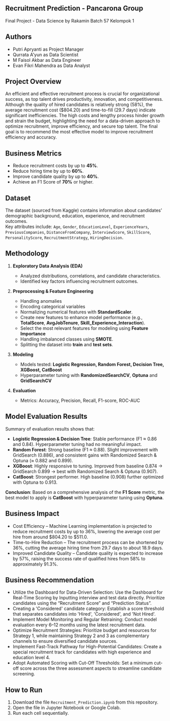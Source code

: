 ## Recruitment Prediction - Pancarona Group
Final Project - Data Science by Rakamin Batch 57 Kelompok 1

## Authors
- Putri Apryanti as Project Manager
- Qurrata A'yun as Data Scientist
- M Faisol Akbar as Data Engineer
- Evan Fikri Mahendra as Data Analyst

## Project Overview

An efficient and effective recruitment process is crucial for organizational success, as top talent drives productivity, innovation, and competitiveness. Although the quality of hired candidates is relatively strong (58%), the average recruitment cost ($804.20) and time-to-fill (29.7 days) indicate significant inefficiencies. The high costs and lengthy process hinder growth and strain the budget, highlighting the need for a data-driven approach to optimize recruitment, improve efficiency, and secure top talent.
The final goal is to recommend the most effective model to improve recruitment efficiency and accuracy.

## Business Metrics
- Reduce recruitment costs by up to **45%**.  
- Reduce hiring time by up to **60%**.  
- Improve candidate quality by up to **40%**.  
- Achieve an F1 Score of **70%** or higher. 
  
## Dataset
The dataset (sourced from Kaggle) contains information about candidates’ demographic background, education, experience, and recruitment outcomes.  
Key attributes include:
  `Age`, `Gender`, `EducationLevel`, `ExperienceYears`, `PreviousCompanies`, `DistanceFromCompany`, `InterviewScore`, `SkillScore`, `PersonalityScore`,  `RecruitmentStrategy`, `HiringDecision`.

## Methodology
1. **Exploratory Data Analysis (EDA)**  
   - Analyzed distributions, correlations, and candidate characteristics.  
   - Identified key factors influencing recruitment outcomes.  

2. **Preprocessing & Feature Engineering**  
   - Handling anomalies 
   - Encoding categorical variables  
   - Normalizing numerical features with **StandardScaler**.
   - Create new features to enhance model performance (e.g., **TotalScore**, **AvgJobTenure**, **Skill_Experience_Interaction**).
   - Select the most relevant features for modeling using **Feature Importance**
   - Handling imbalanced classes using **SMOTE**.  
   - Splitting the dataset into **train** and **test sets**. 

3. **Modeling**  
   - Models tested: **Logistic Regression, Random Forest, Decision Tree, XGBoost, CatBoost**  
   - Hyperparameter tuning with **RandomizedSearchCV**, **Optuna** and **GridSearchCV**  

4. **Evaluation**  
   - Metrics: Accuracy, Precision, Recall, F1-score, ROC-AUC
  
## Model Evaluation Results

Summary of evaluation results shows that:  
- **Logistic Regression & Decision Tree**: Stable performance (F1 ≈ 0.86 and 0.84). Hyperparameter tuning had no meaningful impact.
- **Random Forest**: Strong baseline (F1 ≈ 0.88). Slight improvement with GridSearch (0.886), and consistent gains with Randomized Search & Optuna (≈ 0.882 and 0.899).
- **XGBoost**: Highly responsive to tuning. Improved from baseline 0.874 → GridSearch 0.899 → best with Randomized Search & Optuna (0.907).
- **CatBoost**: Strongest performer. High baseline (0.908) further optimized with Optuna to 0.913.

**Conclusion**: Based on a comprehensive analysis of the **F1 Score** metric, the best model to apply is **CatBoost** with hyperparameter tuning using **Optuna**.

## Business Impact
- Cost Efficiency – Machine Learning implementation is projected to reduce recruitment costs by up to 36%, lowering the average cost per hire from around $804.20 to $511.0.
- Time-to-Hire Reduction – The recruitment process can be shortened by 36%, cutting the average hiring time from 29.7 days to about 18.9 days.
- Improved Candidate Quality – Candidate quality is expected to increase by 57%, raising the success rate of qualified hires from 58% to approximately 91.3%.

## Business Recommendation

- Utilize the Dashboard for Data-Driven Selection: Use the Dashboard for Real-Time Scoring by Inputting interview and test data directly. Prioritize candidates using the “Recruitment Score” and “Prediction Status”.
- Creating a 'Considered' candidate category: Establish a score threshold that separates candidates into 'Hired', 'Considered', and 'Not Hired'.
- Implement Model Monitoring and Regular Retraining: Conduct model evaluation every 6–12 months using the latest recruitment data.
- Optimize Recruitment Strategies: Prioritize budget and resources for Strategy 1, while maintaining Strategy 2 and 3 as complementary channels to ensure diversified candidate sources.
- Implement Fast-Track Pathway for High-Potential Candidates: Create a special recruitment track for candidates with high experience and education level 4.
- Adopt Automated Scoring with Cut-Off Thresholds: Set a minimum cut-off score across the three assessment aspects to streamline candidate screening. 
 
## How to Run
1. Download the file `Recruitment_Prediction.ipynb` from this repository.  
2. Open the file in Jupyter Notebook or Google Colab.  
3. Run each cell sequentially.  


